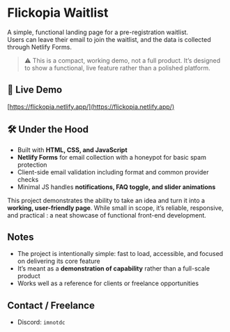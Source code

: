 # Flickopia Waitlist

A simple, functional landing page for a pre-registration waitlist.  
Users can leave their email to join the waitlist, and the data is collected through Netlify Forms.

> ⚠️ This is a compact, working demo, not a full product. It’s designed to show a functional, live feature rather than a polished platform.

## 🔗 Live Demo
[https://flickopia.netlify.app/](https://flickopia.netlify.app/)

## 🛠 Under the Hood
- Built with **HTML, CSS, and JavaScript**  
- **Netlify Forms** for email collection with a honeypot for basic spam protection  
- Client-side email validation including format and common provider checks  
- Minimal JS handles **notifications, FAQ toggle, and slider animations**  

This project demonstrates the ability to take an idea and turn it into a **working, user-friendly page**. While small in scope, it’s reliable, responsive, and practical : a neat showcase of functional front-end development.

## Notes
- The project is intentionally simple: fast to load, accessible, and focused on delivering its core feature  
- It’s meant as a **demonstration of capability** rather than a full-scale product  
- Works well as a reference for clients or freelance opportunities

## Contact / Freelance
- Discord: `imnotdc`
<!--- - Freelance / Portfolio: [Fiverr / Portfolio Link](https://your-fiverr-or-portfolio-link.com) -->
